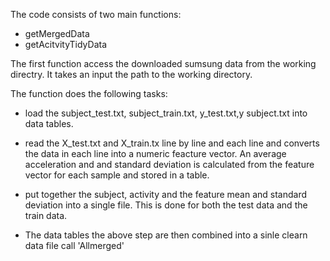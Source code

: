 
The code consists of two main functions:
    
   * getMergedData
   * getAcitvityTidyData
   
 The first function access the downloaded sumsung data from the working directry.
 It takes an input the path to the working directory. 
 
 The function does the following tasks:
 * load the subject_test.txt, subject_train.txt, y_test.txt,y subject.txt into
 data tables. 
 * read the X_test.txt and X_train.tx line by line and each line and converts the data in each line into a numeric feacture vector. An average acceleration and and standard deviation is calculated from the feature vector for each sample and stored in a table.
 * put together the subject, activity and the feature mean and standard deviation into a single file. This is done for both the test data and the train data.
 
 * The data tables the above step are then combined into a sinle clearn data file call 'Allmerged'
 
 
 
